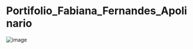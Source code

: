 # Portifolio_Fabiana_Fernandes_Apolinario
![image](https://user-images.githubusercontent.com/86971048/168034307-eeb88631-945c-47c5-8d0c-d0b8c4acfd06.png)

